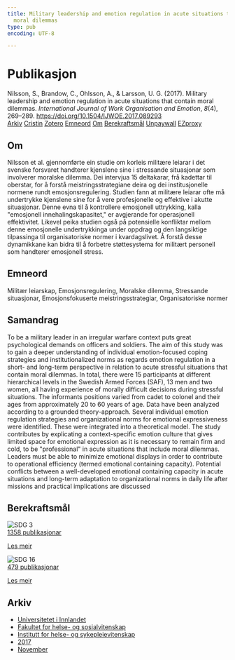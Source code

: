 ```yaml
---
title: Military leadership and emotion regulation in acute situations that contain
  moral dilemmas
type: pub
encoding: UTF-8

---
```

<h1>Publikasjon</h1>
<article id="csl-bib-container-5AK6ID6T" class="csl-bib-container">
  <div class="csl-bib-body"> <div class="csl-entry">Nilsson, S., Brandow, C., Ohlsson, A., &#38; Larsson, U. G. (2017). Military leadership and emotion regulation in acute situations that contain moral dilemmas. <i>International Journal of Work Organisation and Emotion</i>, <i>8</i>(4), 269–289. <a href="https://doi.org/10.1504/IJWOE.2017.089293">https://doi.org/10.1504/IJWOE.2017.089293</a></div> </div>
  <div class="csl-bib-buttons">
    <a href="#taxonomy-article-5AK6ID6T" alt="archive" class="csl-bib-button">Arkiv</a>
    <a href="https://app.cristin.no/results/show.jsf?id=1516112" alt="Cristin" class="csl-bib-button">Cristin</a>
    <a href="http://zotero.org/groups/5881554/items/5AK6ID6T" alt="Zotero" class="csl-bib-button">Zotero</a>
    <a href="#keywords-article-5AK6ID6T" alt="keywords" class="csl-bib-button">Emneord</a>
    <a href="#about-article-5AK6ID6T" alt="about_pub" class="csl-bib-button">Om</a>
    <a href="#sdg-article-5AK6ID6T" alt="sdg" class="csl-bib-button">Berekraftsmål</a>
    <a href="https://doi.org/10.1504/ijwoe.2017.089293" alt="Unpaywall" class="csl-bib-button">Unpaywall</a>
    <a href="https://doi.org/10.1504/ijwoe.2017.089293" alt="EZproxy" class="csl-bib-button">EZproxy</a>
  </div>
  <div id="csl-bib-meta-container-5AK6ID6T"></div>
</article>
<div id="csl-bib-meta-5AK6ID6T" class="csl-bib-meta">
  <article id="about-article-5AK6ID6T" class="about_pub-article">
    <h1>Om</h1>
    Nilsson et al. gjennomførte ein studie om korleis militære leiarar i det svenske forsvaret handterer kjenslene sine i stressande situasjonar som involverer moralske dilemma. Dei intervjua 15 deltakarar, frå kadettar til oberstar, for å forstå meistringsstrategiane deira og dei institusjonelle normene rundt emosjonsregulering. Studien fann at militære leiarar ofte må undertrykke kjenslene sine for å vere profesjonelle og effektive i akutte situasjonar. Denne evna til å kontrollere emosjonell uttrykking, kalla "emosjonell innehalingskapasitet," er avgjerande for operasjonell effektivitet. Likevel peika studien også på potensielle konfliktar mellom denne emosjonelle undertrykkinga under oppdrag og den langsiktige tilpassinga til organisatoriske normer i kvardagslivet. Å forstå desse dynamikkane kan bidra til å forbetre støttesystema for militært personell som handterer emosjonell stress.
  </article>
  <article id="keywords-article-5AK6ID6T" class="keywords-article">
    <h1>Emneord</h1>
    Militær leiarskap, Emosjonsregulering, Moralske dilemma, Stressande situasjonar, Emosjonsfokuserte meistringsstrategiar, Organisatoriske normer
  </article>
  <article id="abstract-article-5AK6ID6T" class="abstract-article">
    <h1>Samandrag</h1>
    To be a military leader in an irregular warfare context puts great psychological demands on officers and soldiers. The aim of this study was to gain a deeper understanding of individual emotion-focused coping strategies and institutionalized norms as regards emotion regulation in a short- and long-term perspective in relation to acute stressful situations that contain moral dilemmas.	In total, there were 15 participants at different hierarchical levels in the Swedish Armed Forces (SAF), 13 men and two women, all having experience of morally difficult decisions during stressful situations. The informants positions varied from cadet to colonel and their ages from approximately 20 to 60 years of age. Data have been analyzed according to a grounded theory-approach. Several individual emotion regulation strategies and organizational norms for emotional expressiveness were identified. These were integrated into a theoretical model. The study contributes by explicating a context-specific emotion culture that gives limited space for emotional expression as it is necessary to remain firm and cold, to be "professional" in acute situations that include moral dilemmas. Leaders must be able to minimize emotional displays in order to contribute to operational efficiency (termed emotional containing capacity). Potential conflicts between a well-developed emotional containing capacity in acute situations and long-term adaptation to organizational norms in daily life after missions and practical implications are discussed
  </article>
  <article id="sdg-article-5AK6ID6T" class="sdg-article">
    <h1>Berekraftsmål</h1>
    <div class="sdg-container"><div id="sdg3" class="sdg">
        <img src="{{< params subfolder >}}images/sdg/sdg03_nn.png" class="image" alt="SDG 3">
        <div class="sdg-overlay">
          <a href="/nn/archive/?key=?sdg=3#archive" class="sdg-publication-count"><span>1358</span> publikasjonar</a>
          <p><a href="https://fn.no/om-fn/fns-baerekraftsmaal/god-helse-og-livskvalitet?lang=nno-NO" class="sdg-read-more">Les meir</a></p>
        </div>
      </div> <div id="sdg16" class="sdg">
        <img src="{{< params subfolder >}}images/sdg/sdg16_nn.png" class="image" alt="SDG 16">
        <div class="sdg-overlay">
          <a href="/nn/archive/?key=?sdg=16#archive" class="sdg-publication-count"><span>479</span> publikasjonar</a>
          <p><a href="https://fn.no/om-fn/fns-baerekraftsmaal/fred-rettferdighet-og-velfungerende-institusjoner?lang=nno-NO" class="sdg-read-more">Les meir</a></p>
        </div>
      </div></div>
  </article>
  <article id="taxonomy-article-5AK6ID6T" class="taxonomy-article">
    <h1>Arkiv</h1>
    <ul>
      <li>
        <a href="/nn/archive/?key=3DCRN523">Universitetet i Innlandet</a>
      </li>
      <li>
        <a href="/nn/archive/?key=IDKFS3MX">Fakultet for helse- og sosialvitenskap</a>
      </li>
      <li>
        <a href="/nn/archive/?key=GTV4ECMZ">Institutt for helse- og sykepleievitenskap</a>
      </li>
      <li>
        <a href="/nn/archive/?key=QV2QKSDS">2017</a>
      </li>
      <li>
        <a href="/nn/archive/?key=76Z26YNP">November</a>
      </li>
    </ul>
  </article>
</div>
